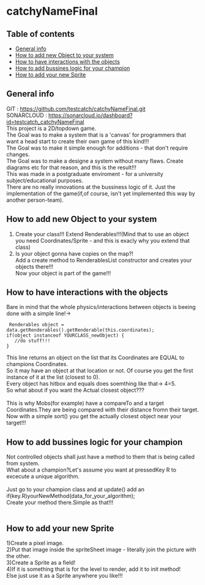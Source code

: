 # catchyNameFinal

## Table of contents
* [General info](#general-info)
* [How to add new Object to your system](#How-to-add-new-Object-to-your-system)
* [How to have interactions with the objects](#How-to-have-interactions-with-the-objects)
* [How to add bussines logic for your champion](#How-to-add-bussines-logic-for-your-champion)
* [How to add your new Sprite](#How-to-add-your-new-Sprite)

## General info
GIT : https://github.com/testcatch/catchyNameFinal.git <br />
SONARCLOUD : https://sonarcloud.io/dashboard?id=testcatch_catchyNameFinal <br />
This project is a 2D/topdown game. <br />
The Goal was to make a system that is a 'canvas' for programmers that want a head start to create their own game of this kind!!! <br />
The Goal was to make it simple enough for additions - that don't require changes. <br />
The Goal was to make a designe a system without many flaws. Create diagrams etc for that reason, and this is the result!!! <br />
This was made in a postgraduate enviroment - for a university subject/educational purposes. <br />
There are no really innovations at the bussiness logic of it. Just the implementation of the game(if,of course, isn't yet implemented this way by another person-team).
	
## How to add new Object to your system
1. Create your class!!! Extend Renderables!!!(Mind that to use an object you need Coordinates/Sprite - and this is exacly why you extend that class) <br />
2. Is your object gonna have copies on the map?! <br />
   Add a create method to RenderablesList constructor and creates your objects there!!!<br />
Now your object is part of the game!!!
	
## How to have interactions with the objects
Bare in mind that the whole physics/interactions between objects is beeing done with a simple line!-><br />
```
 Renderables object = data.getRenderables().getRenderable(this.coordinates);
if(object instanceof YOURCLASS_newObject) {
   //do stuff!!!
}
```
This line returns an object on the list that its Coordinates are EQUAL to champions Coordinates.<br />
So it may have an object at that location or not. Of course you get the first instance of it at the list (closest to 0).<br />
Every object has hitbox and equals does soemthing like that-> 4=5.<br />
So what about if you want the Actual closest object???<br />
<br />
This is why Mobs(for example) have a compareTo and a target Coordinates.They are being compared with their distance fromn their target.<br />
Now with a simple sort() you get the actually closest object near your target!!!

## How to add bussines logic for your champion
Not controlled objects shall just have a method to them that is being called from system.<br />
What about a champion?Let's assume you want at pressedKey R to excecute a unique algorithm.<br />
<br />
Just go to your champion class and at update() add an if(key.R)yourNewMethod(data_for_your_algorithm);<br />
Create your method there.Simple as that!!!<br />
<br />
        
## How to add your new Sprite

1)Create a pixel image.<br />
2)Put that image inside the spriteSheet image - literally join the picture with the other.<br />
3)Create a Sprite as a field!<br />
4)If it is something that is for the level to render, add it to init method!<br />
  Else just use it as a Sprite anywhere you like!!!<br />
